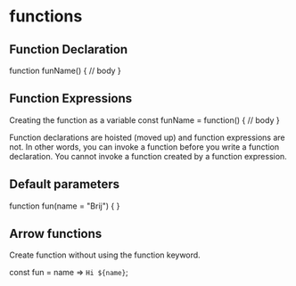 # functions

## Function Declaration
function funName() {
  // body
}

## Function Expressions
Creating the function as a variable
const funName = function() {
  // body
}

Function declarations are hoisted (moved up) and function expressions are not. In other words, you can invoke a function before you write a function declaration. You cannot invoke a function created by a function expression.


## Default parameters
function fun(name = "Brij") {
}

## Arrow functions
Create function without using the function keyword.

const fun = name => `Hi ${name}`;

